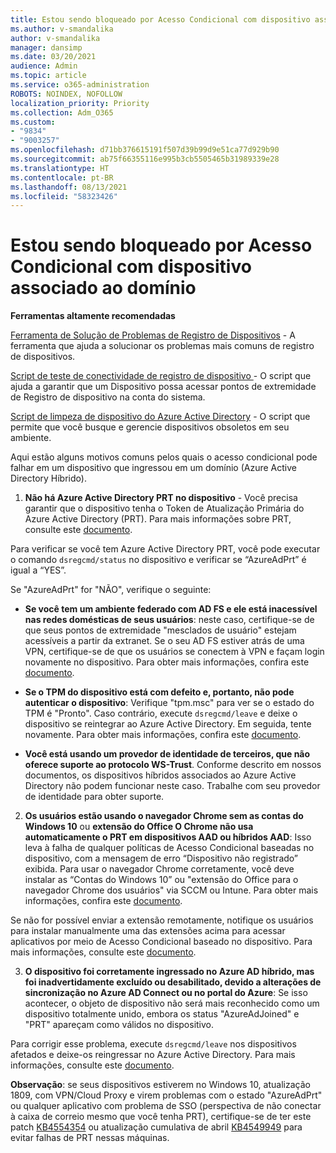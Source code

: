 ```yaml
---
title: Estou sendo bloqueado por Acesso Condicional com dispositivo associado ao domínio
ms.author: v-smandalika
author: v-smandalika
manager: dansimp
ms.date: 03/20/2021
audience: Admin
ms.topic: article
ms.service: o365-administration
ROBOTS: NOINDEX, NOFOLLOW
localization_priority: Priority
ms.collection: Adm_O365
ms.custom:
- "9834"
- "9003257"
ms.openlocfilehash: d71bb376615191f507d39b99d9e51ca77d929b90
ms.sourcegitcommit: ab75f66355116e995b3cb5505465b31989339e28
ms.translationtype: HT
ms.contentlocale: pt-BR
ms.lasthandoff: 08/13/2021
ms.locfileid: "58323426"
---
```

# <a name="im-getting-blocked-by-conditional-access-with-domain-joined-device"></a>Estou sendo bloqueado por Acesso Condicional com dispositivo associado ao domínio

**Ferramentas altamente recomendadas**

[Ferramenta de Solução de Problemas de Registro de Dispositivos](https://docs.microsoft.com/samples/azure-samples/dsregtool/dsregtool/) - A ferramenta que ajuda a solucionar os problemas mais comuns de registro de dispositivos.

[Script de teste de conectividade de registro de dispositivo ](https://docs.microsoft.com/samples/azure-samples/testdeviceregconnectivity/testdeviceregconnectivity/) - O script que ajuda a garantir que um Dispositivo possa acessar pontos de extremidade de Registro de dispositivo na conta do sistema.

[Script de limpeza de dispositivo do Azure Active Directory](https://github.com/mzmaili/AzureADDeviceCleanup) - O script que permite que você busque e gerencie dispositivos obsoletos em seu ambiente.

Aqui estão alguns motivos comuns pelos quais o acesso condicional pode falhar em um dispositivo que ingressou em um domínio (Azure Active Directory Híbrido).

1. **Não há Azure Active Directory PRT no dispositivo** - Você precisa garantir que o dispositivo tenha o Token de Atualização Primária do Azure Active Directory (PRT). Para mais informações sobre PRT, consulte este [documento](https://docs.microsoft.com/azure/active-directory/devices/concept-primary-refresh-token).

Para verificar se você tem Azure Active Directory PRT, você pode executar o comando `dsregcmd/status` no dispositivo e verificar se “AzureAdPrt” é igual a “YES”.

Se "AzureAdPrt" for "NÃO", verifique o seguinte:

- **Se você tem um ambiente federado com AD FS e ele está inacessível nas redes domésticas de seus usuários**: neste caso, certifique-se de que seus pontos de extremidade "mesclados de usuário" estejam acessíveis a partir da extranet. Se o seu AD FS estiver atrás de uma VPN, certifique-se de que os usuários se conectem à VPN e façam login novamente no dispositivo. Para obter mais informações, confira este [documento](https://docs.microsoft.com/azure/active-directory/devices/hybrid-azuread-join-federated-domains).

- **Se o TPM do dispositivo está com defeito e, portanto, não pode autenticar o dispositivo**: Verifique "tpm.msc" para ver se o estado do TPM é "Pronto". Caso contrário, execute `dsregcmd/leave` e deixe o dispositivo se reintegrar ao Azure Active Directory. Em seguida, tente novamente. Para obter mais informações, confira este [documento](https://docs.microsoft.com/azure/active-directory/devices/troubleshoot-device-dsregcmd#sso-state).

- **Você está usando um provedor de identidade de terceiros, que não oferece suporte ao protocolo WS-Trust**. Conforme descrito em nossos documentos, os dispositivos híbridos associados ao Azure Active Directory não podem funcionar neste caso. Trabalhe com seu provedor de identidade para obter suporte.

2. **Os usuários estão usando o navegador Chrome sem as contas do Windows 10** ou **extensão do Office O Chrome não usa automaticamente o PRT em dispositivos AAD ou híbridos AAD**: Isso leva à falha de qualquer políticas de Acesso Condicional baseadas no dispositivo, com a mensagem de erro “Dispositivo não registrado” exibida. Para usar o navegador Chrome corretamente, você deve instalar as “Contas do Windows 10” ou "extensão do Office para o navegador Chrome dos usuários" via SCCM ou Intune. Para obter mais informações, confira este [documento](https://docs.microsoft.com/azure/active-directory/conditional-access/concept-conditional-access-conditions#chrome-support).

Se não for possível enviar a extensão remotamente, notifique os usuários para instalar manualmente uma das extensões acima para acessar aplicativos por meio de Acesso Condicional baseado no dispositivo. Para mais informações, consulte este [documento](https://docs.microsoft.com/azure/active-directory/conditional-access/require-managed-devices#prerequisites).

3. **O dispositivo foi corretamente ingressado no Azure AD híbrido, mas foi inadvertidamente excluído ou desabilitado, devido a alterações de sincronização no Azure AD Connect ou no portal do Azure**: Se isso acontecer, o objeto de dispositivo não será mais reconhecido como um dispositivo totalmente unido, embora os status "AzureAdJoined" e "PRT" apareçam como válidos no dispositivo.

Para corrigir esse problema, execute `dsregcmd/leave` nos dispositivos afetados e deixe-os reingressar no Azure Active Directory. Para mais informações, consulte este [documento](https://docs.microsoft.com/azure/active-directory/devices/faq#q-why-do-my-users-see-an-error-message-saying-your-organization-has-deleted-the-device-or-your-organization-has-disabled-the-device-on-their-windows-10-devices).

**Observação**: se seus dispositivos estiverem no Windows 10, atualização 1809, com VPN/Cloud Proxy e virem problemas com o estado "AzureAdPrt" ou qualquer aplicativo com problema de SSO (perspectiva de não conectar à caixa de correio mesmo que você tenha PRT), certifique-se de ter este patch [KB4554354](https://support.microsoft.com/topic/march-30-2020-kb4554354-os-build-17763-1132-deaba49b-4b29-55b9-caee-3e2d87dd75a2) ou atualização cumulativa de abril [KB4549949](https://support.microsoft.com/topic/april-14-2020-kb4549949-os-build-17763-1158-76d9a3af-b20b-8996-bd4d-7b50c505fda6) para evitar falhas de PRT nessas máquinas.

















